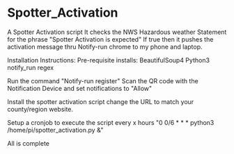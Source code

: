 # Spotter_Activation
A Spotter Activation script
It checks the NWS Hazardous weather Statement for the phrase "Spotter Activation is expected" 
  If true then it pushes the activation message thru Notify-run chrome to my phone and laptop. 
  
Installation Instructions:
Pre-requisite installs:
BeautifulSoup4
Python3
notify_run
regex

Run the command "Notify-run register"
Scan the QR code with the Notification Device and set notifications to "Allow"

Install the spotter activation script
change the URL to match your county/region website. 

Setup a cronjob to execute the script every x hours 
"0 0/6 * * * python3 /home/pi/spotter_activation.py &"

All is complete 

